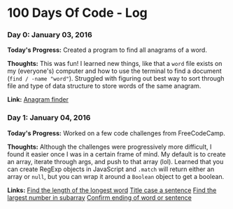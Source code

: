 # 100 Days Of Code - Log

### Day 0: January 03, 2016

**Today's Progress:** Created a program to find all anagrams of a word.

**Thoughts:** This was fun! I learned new things, like that a `word` file exists on my (everyone's) computer and how to use the terminal to find a document (`find / -name "word"`). Struggled with figuring out best way to sort through file and type of data structure to store words of the same anagram.

**Link:** [Anagram finder](https://gist.github.com/malinatran/40ace5a3286693105bb59248ea381f43)

### Day 1: January 04, 2016

**Today's Progress:** Worked on a few code challenges from FreeCodeCamp.

**Thoughts:** Although the challenges were progressively more difficult, I found it easier once I was in a certain frame of mind. My default is to create an array, iterate through args, and push to that array (lol). Learned that you can create RegExp objects in JavaScript and `.match` will return either an array or `null`, but you can wrap it around a `Boolean` object to get a boolean.

**Links:** 
[Find the length of the longest word](https://gist.github.com/malinatran/d77cb690f84c32cfe06991772c5d850e)
[Title case a sentence](https://gist.github.com/malinatran/2becb9579f4e5dfbfa3bed30e0e2f0ce)
[Find the largest number in subarray](https://gist.github.com/malinatran/49630c40fbd2ac405960b70b7bbb314c)
[Confirm ending of word or sentence](https://gist.github.com/malinatran/cdaccd2f9b4a40a1db993e4efa190a24)
